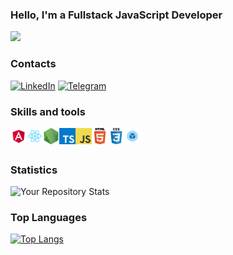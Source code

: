 ### Hello, I'm a Fullstack JavaScript Developer

![](https://komarev.com/ghpvc/?username=TkachukRR)

### Contacts

[![LinkedIn](https://img.shields.io/badge/LinkedIn-Roman%20Tkachuk-20B2AA?style=flat-square&logo=linkedin)](https://www.linkedin.com/in/TkachukRR)
[![Telegram](https://img.shields.io/badge/Telegram-Chat-20B2AA?style=flat-square&logo=telegram)](https://t.me/TkachukRR)

### Skills and tools
<img align="left" alt="Angular" width="26px" src="https://raw.githubusercontent.com/github/explore/80688e429a7d4ef2fca1e82350fe8e3517d3494d/topics/angular/angular.png"/>
<img align="left" alt="React" width="26px" src="https://raw.githubusercontent.com/github/explore/80688e429a7d4ef2fca1e82350fe8e3517d3494d/topics/react/react.png"/>
<img align="left" alt="Node.js" width="26px" src="https://raw.githubusercontent.com/github/explore/80688e429a7d4ef2fca1e82350fe8e3517d3494d/topics/nodejs/nodejs.png"/>
<img align="left" alt="TypeScript" width="26px" src="https://raw.githubusercontent.com/github/explore/80688e429a7d4ef2fca1e82350fe8e3517d3494d/topics/typescript/typescript.png"/>
<img align="left" alt="JavaScript" width="26px" src="https://raw.githubusercontent.com/github/explore/80688e429a7d4ef2fca1e82350fe8e3517d3494d/topics/javascript/javascript.png" />
<img align="left" alt="HTML5" width="26px" src="https://raw.githubusercontent.com/github/explore/80688e429a7d4ef2fca1e82350fe8e3517d3494d/topics/html/html.png"/>
<img align="left" alt="CSS" width="26px" src="https://raw.githubusercontent.com/github/explore/80688e429a7d4ef2fca1e82350fe8e3517d3494d/topics/css/css.png"/>
<img align="left" alt="Webpack" width="26px" src="https://raw.githubusercontent.com/github/explore/80688e429a7d4ef2fca1e82350fe8e3517d3494d/topics/webpack/webpack.png" />

<br/>
<br/>

### Statistics

![Your Repository Stats](https://github-readme-stats.vercel.app/api?username=TkachukRR&show_icons=true)

### Top Languages

[![Top Langs](https://github-readme-stats.vercel.app/api/top-langs/?username=TkachukRR&layout=compact)](https://github.com/tkachukrr)
